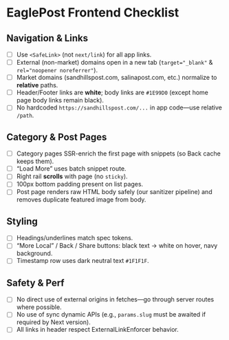 # EaglePost Frontend Checklist

## Navigation & Links
- [ ] Use `<SafeLink>` (not `next/link`) for all app links.
- [ ] External (non-market) domains open in a new tab (`target="_blank"` & `rel="noopener noreferrer"`).
- [ ] Market domains (sandhillspost.com, salinapost.com, etc.) normalize to **relative** paths.
- [ ] Header/Footer links are **white**; body links are `#1E99D0` (except home page body links remain black).
- [ ] No hardcoded `https://sandhillspost.com/...` in app code—use relative `/path`.

## Category & Post Pages
- [ ] Category pages SSR-enrich the first page with snippets (so Back cache keeps them).
- [ ] “Load More” uses batch snippet route.
- [ ] Right rail **scrolls** with page (no `sticky`).
- [ ] 100px bottom padding present on list pages.
- [ ] Post page renders raw HTML body safely (our sanitizer pipeline) and
      removes duplicate featured image from body.

## Styling
- [ ] Headings/underlines match spec tokens.
- [ ] “More Local” / Back / Share buttons: black text → white on hover, navy background.
- [ ] Timestamp row uses dark neutral text `#1F1F1F`.

## Safety & Perf
- [ ] No direct use of external origins in fetches—go through server routes where possible.
- [ ] No use of sync dynamic APIs (e.g., `params.slug` must be awaited if required by Next version).
- [ ] All links in header respect ExternalLinkEnforcer behavior.
